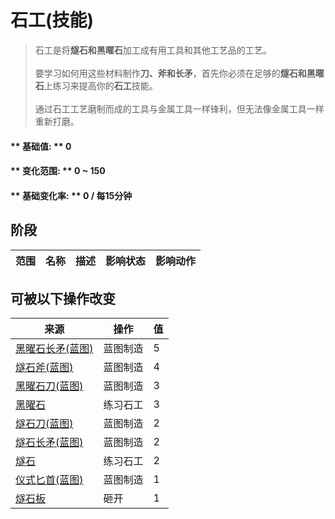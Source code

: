 # 石工(技能)  
> 石工是将<b>燧石和黑曜石</b>加工成有用工具和其他工艺品的工艺。<br><br>要学习如何用这些材料制作<b>刀、斧和长矛</b>，首先你必须在足够的<b>燧石和黑曜石</b>上练习来提高你的<b>石工</b>技能。<br><br>通过石工工艺磨制而成的工具与金属工具一样锋利，但无法像金属工具一样重新打磨。  
  
#### ** 基础值: ** 0   
#### ** 变化范围: ** 0 ~ 150  
#### ** 基础变化率: ** 0 / 每15分钟  
## 阶段  
范围  |  名称  |  描述  |  影响状态  |  影响动作  
----  |  ----  |  ----  |  ----  |  ----  
## 可被以下操作改变  
来源  |  操作  |  值  
----  |  ----  |  ----  
[黑曜石长矛(蓝图)](Bp_ObsidianSpear.md)  |  蓝图制造  |  5  
[燧石斧(蓝图)](Bp_FlintAxe.md)  |  蓝图制造  |  4  
[黑曜石刀(蓝图)](Bp_ObsidianKnife.md)  |  蓝图制造  |  3  
[黑曜石](Obsidian.md)  |  练习石工  |  3  
[燧石刀(蓝图)](Bp_FlintKnife.md)  |  蓝图制造  |  2  
[燧石长矛(蓝图)](Bp_FlintSpear.md)  |  蓝图制造  |  2  
[燧石](Flint.md)  |  练习石工  |  2  
[仪式匕首(蓝图)](Bp_CeremonialDagger.md)  |  蓝图制造  |  1  
[燧石板](FlintSlab.md)  |  砸开  |  1  
